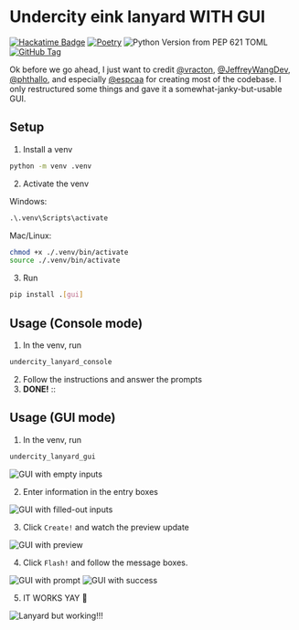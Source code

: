 # Undercity eink lanyard WITH GUI

[![Hackatime Badge](https://hackatime-badge.hackclub.com/U081MDA4T24/undercity-lanyard?style=for-the-badge)](https://hackatime.hackclub.com)
[![Poetry](https://img.shields.io/endpoint?url=https://python-poetry.org/badge/v0.json&style=for-the-badge)](https://python-poetry.org/)
![Python Version from PEP 621 TOML](https://img.shields.io/python/required-version-toml?tomlFilePath=https%3A%2F%2Fraw.githubusercontent.com%2FTinkering-Townsperson%2Fundercity-lanyard%2Frefs%2Fheads%2Fmain%2Fpyproject.toml&style=for-the-badge)
[![GitHub Tag](https://img.shields.io/github/v/tag/Tinkering-Townsperson/undercity-lanyard?style=for-the-badge)](https://github.com/Tinkering-Townsperson/undercity-lanyard)


Ok before we go ahead, I just want to credit [@vracton](https://github.com/vracton/undercity-lanyard), [@JeffreyWangDev](https://github.com/JeffreyWangDev/undercity-lanyard), [@phthallo](https://github.com/phthallo/undercity-lanyard), and especially [@espcaa](https://github.com/espcaa/undercity-lanyard) for creating most of the codebase. I only restructured some things and gave it a somewhat-janky-but-usable GUI.

## Setup

1. Install a venv

```sh
python -m venv .venv
```

2. Activate the venv

Windows:

```cmd
.\.venv\Scripts\activate
```

Mac/Linux:

```sh
chmod +x ./.venv/bin/activate
source ./.venv/bin/activate
```

3. Run

```sh
pip install .[gui]
```

## Usage (Console mode)

1. In the venv, run

```sh
undercity_lanyard_console
```

2. Follow the instructions and answer the prompts
3. **DONE!** ::

## Usage (GUI mode)

1. In the venv, run

```sh
undercity_lanyard_gui
```

![GUI with empty inputs](./assets/gui-1.png)

2. Enter information in the entry boxes

![GUI with filled-out inputs](./assets/gui-2.png)

3. Click `Create!` and watch the preview update

![GUI with preview](./assets/gui-3.png)

4. Click `Flash!` and follow the message boxes.

![GUI with prompt](./assets/gui-4.png)
![GUI with success](./assets/gui-5.png)

5. IT WORKS YAY :exploding_head:

![Lanyard but working!!!](./assets/lanyard%20working.jpg)
